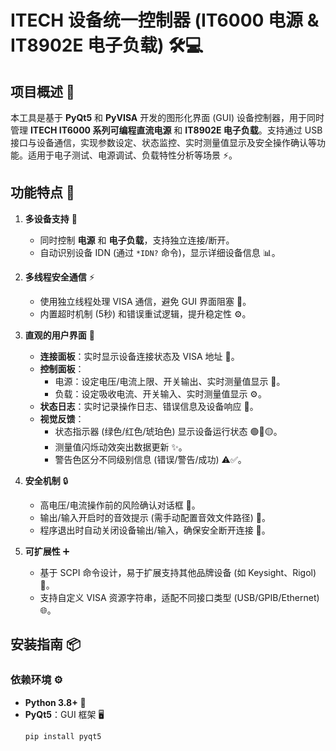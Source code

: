 # ITECH 设备统一控制器 (IT6000 电源 & IT8902E 电子负载) 🛠️💻

## 项目概述 📖
本工具是基于 **PyQt5** 和 **PyVISA** 开发的图形化界面 (GUI) 设备控制器，用于同时管理 **ITECH IT6000 系列可编程直流电源** 和 **IT8902E 电子负载**。支持通过 USB 接口与设备通信，实现参数设定、状态监控、实时测量值显示及安全操作确认等功能。适用于电子测试、电源调试、负载特性分析等场景 ⚡。


## 功能特点 🌟
1. **多设备支持** 📌  
   - 同时控制 **电源** 和 **电子负载**，支持独立连接/断开。  
   - 自动识别设备 IDN (通过 `*IDN?` 命令)，显示详细设备信息 📊。

2. **多线程安全通信** ⚡  
   - 使用独立线程处理 VISA 通信，避免 GUI 界面阻塞 🚦。  
   - 内置超时机制 (5秒) 和错误重试逻辑，提升稳定性 ⚙️。

3. **直观的用户界面** 🎨  
   - **连接面板**：实时显示设备连接状态及 VISA 地址 🔌。  
   - **控制面板**：  
     - 电源：设定电压/电流上限、开关输出、实时测量值显示 🔋。  
     - 负载：设定吸收电流、开关输入、实时测量值显示 ⚙️。  
   - **状态日志**：实时记录操作日志、错误信息及设备响应 📝。  
   - **视觉反馈**：  
     - 状态指示器 (绿色/红色/琥珀色) 显示设备运行状态 🟢🔴🟡。  
     - 测量值闪烁动效突出数据更新 ✨。  
     - 警告色区分不同级别信息 (错误/警告/成功) ⚠️✅。

4. **安全机制** 🔒  
   - 高电压/电流操作前的风险确认对话框 🚨。  
   - 输出/输入开启时的音效提示 (需手动配置音效文件路径) 🎵。  
   - 程序退出时自动关闭设备输出/输入，确保安全断开连接 🔐。

5. **可扩展性** ➕  
   - 基于 SCPI 命令设计，易于扩展支持其他品牌设备 (如 Keysight、Rigol) 🔌。  
   - 支持自定义 VISA 资源字符串，适配不同接口类型 (USB/GPIB/Ethernet) 🌐。


## 安装指南 📦
### 依赖环境 ⚙️
- **Python 3.8+** 🐍  
- **PyQt5**：GUI 框架 🖥️  
  ```bash
  pip install pyqt5
